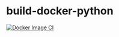 # build-docker-python

[![Docker Image CI](https://github.com/golden-containers/build-docker-python/actions/workflows/build.yml/badge.svg)](https://github.com/golden-containers/build-docker-python/actions/workflows/build.yml)
